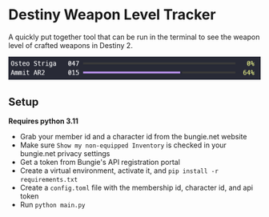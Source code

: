 # Destiny Weapon Level Tracker

A quickly put together tool that can be run in the terminal to see the weapon level of crafted weapons in Destiny 2.

![terminal](images/terminal.png)



## Setup

**Requires python 3.11**

- Grab your member id and a character id from the bungie.net website
- Make sure `Show my non-equipped Inventory` is checked in your bungie.net privacy settings
- Get a token from Bungie's API registration portal
- Create a virtual environment, activate it, and `pip install -r requirements.txt`
- Create a `config.toml` file with the membership id, character id, and api token
- Run `python main.py`
